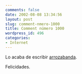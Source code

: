 ```yaml
---
comments: false
date: 2002-08-08 13:34:56
layout: post
slug: comment-nmero-1000
title: Comment número 1000
wordpress_id: 496
categories:
- Internet
---
```


Lo acaba de escribir [arrozabanda](http://www.arrozabanda.net).





Felicidades.




 

